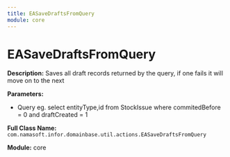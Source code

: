 ```yaml
---
title: EASaveDraftsFromQuery
module: core
---
```


# EASaveDraftsFromQuery

**Description:** Saves all draft records returned by the query, if one fails it will move on to the next

**Parameters:**
- Query eg. select entityType,id from StockIssue where commitedBefore = 0 and draftCreated = 1

**Full Class Name:** `com.namasoft.infor.domainbase.util.actions.EASaveDraftsFromQuery`

**Module:** core

